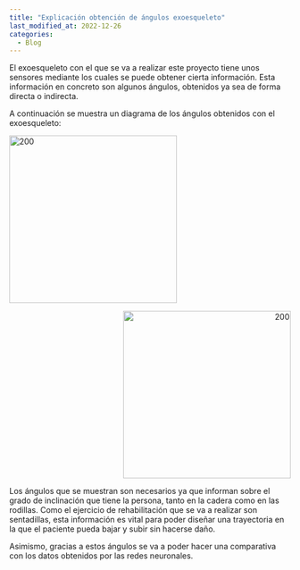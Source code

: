 ```yaml
---
title: "Explicación obtención de ángulos exoesqueleto"
last_modified_at: 2022-12-26
categories:
  - Blog
---
```


El exoesqueleto con el que se va a realizar este proyecto tiene unos sensores mediante los cuales se puede obtener cierta información. Esta información en concreto son algunos ángulos, obtenidos ya sea de forma directa o indirecta.

A continuación se muestra un diagrama de los ángulos obtenidos con el exoesqueleto:

<p align="left">
<img src="/2022-tfg-veronica-tornero/images/diagrama_monigotes_angulos.png" alt="200" width="300"/>
</p>

<p align="right">
<img src="/2022-tfg-veronica-tornero/images/diagrama_sobre_mi_angulos.png" alt="200" width="300"/>
</p>

Los ángulos que se muestran son necesarios ya que informan sobre el grado de inclinación que tiene la persona, tanto en la cadera como en las rodillas. Como el ejercicio de rehabilitación que se va a realizar son sentadillas, esta información es vital para poder diseñar una trayectoria en la que el paciente pueda bajar y subir sin hacerse daño.

Asimismo, gracias a estos ángulos se va a poder hacer una comparativa con los datos obtenidos por las redes neuronales.
